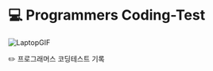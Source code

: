 # 💻 Programmers Coding-Test 
![LaptopGIF](https://user-images.githubusercontent.com/103248831/215305651-a3d05a2c-c5e3-41fd-b0c0-cc5846aabb82.gif)

✏️ 프로그래머스 코딩테스트 기록

